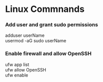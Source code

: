 # Linux Commnands

### Add user and grant sudo permissions
adduser userName</br>
usermod -aG sudo userName

### Enable firewall and allow OpenSSH
ufw app list</br>
ufw allow OpenSSH</br>
ufw enable
